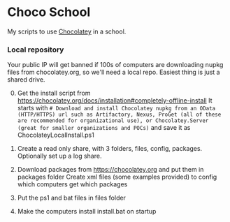 # Choco School

My scripts to use [Chocolatey](http://chocolatey.org/) in a school.

### Local repository
Your public IP will get banned if 100s of computers are downloading nupkg files from chocolatey.org, so we'll need a local repo. Easiest thing is just a shared drive.

0. Get the install script from https://chocolatey.org/docs/installation#completely-offline-install
It starts with ```# Download and install Chocolatey nupkg from an OData (HTTP/HTTPS) url such as Artifactory, Nexus, ProGet (all of these are recommended for organizational use), or Chocolatey.Server (great for smaller organizations and POCs)``` and save it as ChocolateyLocalInstall.ps1

1. Create a read only share, with 3 folders, files, config, packages. Optionally set up a log share.

2. Download packages from https://chocolatey.org and put them in packages folder
Create xml files (some examples provided) to config which computers get which packages

3. Put the ps1 and bat files in files folder

4. Make the computers install install.bat on startup

